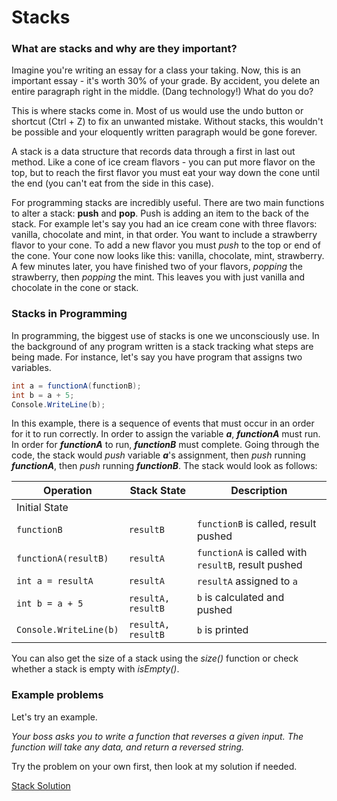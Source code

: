 # Stacks

### What are stacks and why are they important?
Imagine you're writing an essay for a class your taking. Now, this is an important essay - it's worth 30% of your grade. By accident, you delete an entire paragraph right in the middle. (Dang technology!) What do you do? 

This is where stacks come in. Most of us would use the undo button or shortcut (Ctrl + Z) to fix an unwanted mistake. Without stacks, this wouldn't be possible and your eloquently written paragraph would be gone forever. 

A stack is a data structure that records data through a first in last out method. Like a cone of ice cream flavors - you can put more flavor on the top, but to reach the first flavor you must eat your way down the cone until the end (you can't eat from the side in this case). 

For programming stacks are incredibly useful. There are two main functions to alter a stack: __push__ and __pop__. Push is adding an item to the back of the stack. For example let's say you had an ice cream cone with three flavors: vanilla, chocolate and mint, in that order. You want to include a strawberry flavor to your cone. To add a new flavor you must _push_ to the top or end of the cone. Your cone now looks like this: vanilla, chocolate, mint, strawberry. A few minutes later, you have finished two of your  flavors, _popping_ the strawberry, then _popping_ the mint. This leaves you with just vanilla and chocolate in the cone or stack. 

### Stacks in Programming

In programming, the biggest use of stacks is one we unconsciously use. In the background of any program written is a stack tracking what steps are being made. For instance, let's say you have program that assigns two variables. 

```csharp
int a = functionA(functionB);
int b = a + 5; 
Console.WriteLine(b);
```

In this example, there is a sequence of events that must occur in an order for it to run correctly. In order to assign the variable **_a_**, **_functionA_** must run. In order for **_functionA_** to run, **_functionB_** must complete. Going through the code, the stack would _push_ variable **_a_**'s assignment, then _push_ running **_functionA_**, then _push_ running **_functionB_**. The stack would look as follows: 

| Operation                              | Stack State       | Description                           |
|----------------------------------------|-------------------|---------------------------------------|
| Initial State                          |                   |                                       |
| `functionB`                            | `resultB`         | `functionB` is called, result pushed  |
| `functionA(resultB)`                   | `resultA`         | `functionA` is called with `resultB`, result pushed |
| `int a = resultA`                      | `resultA`         | `resultA` assigned to `a`             |
| `int b = a + 5`                        | `resultA, resultB`| `b` is calculated and pushed          |
| `Console.WriteLine(b)`                 | `resultA, resultB`| `b` is printed                        |

You can also get the size of a stack using the _size()_ function or check whether a stack is empty with _isEmpty()_.

### Example problems
Let's try an example. 

_Your boss asks you to write a function that reverses a given input. The function will take any data, and return a reversed string._

Try the problem on your own first, then look at my solution if needed.

[Stack Solution](stack_example)